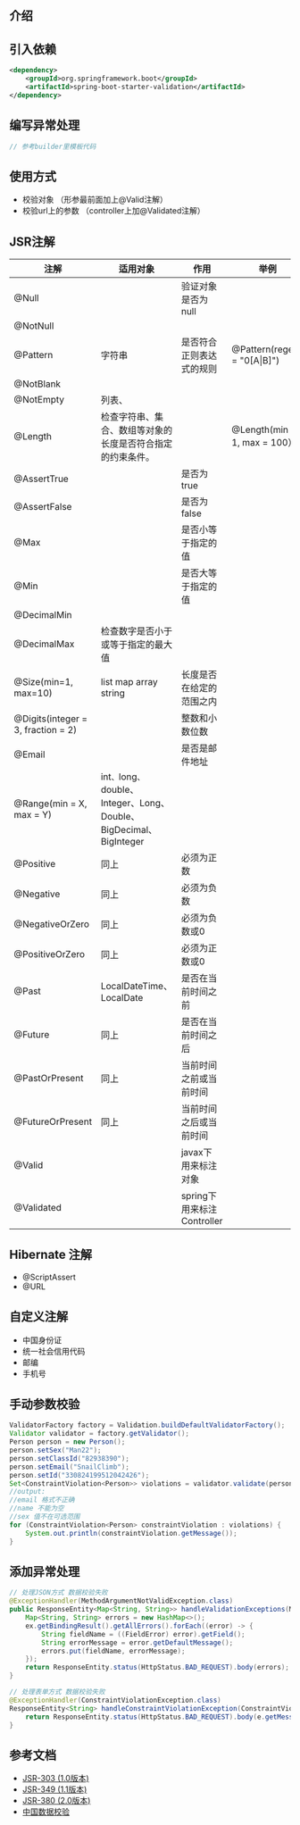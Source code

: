 
## 介绍


## 引入依赖
```xml
<dependency>
	<groupId>org.springframework.boot</groupId>
	<artifactId>spring-boot-starter-validation</artifactId>
</dependency>
```



## 编写异常处理

```java
// 参考builder里模板代码
```



## 使用方式

- 校验对象 （形参最前面加上@Valid注解）
- 校验url上的参数 （controller上加@Validated注解）





## JSR注解

| 注解                               | 适用对象                                                     | 作用                       | 举例                         |
| ---------------------------------- | ------------------------------------------------------------ | -------------------------- | ---------------------------- |
| @Null                              |                                                              | 验证对象是否为null         |                              |
| @NotNull                           |                                                              |                            |                              |
| @Pattern                           | 字符串                                                       | 是否符合正则表达式的规则   | @Pattern(regexp = "0[A\|B]") |
| @NotBlank                          |                                                              |                            |                              |
| @NotEmpty                          | 列表、                                                       |                            |                              |
| @Length                            | 检查字符串、集合、数组等对象的长度是否符合指定的约束条件。   |                            | @Length(min = 1, max = 100） |
| @AssertTrue                        |                                                              | 是否为 true                |                              |
| @AssertFalse                       |                                                              | 是否为 false               |                              |
| @Max                               |                                                              | 是否小等于指定的值         |                              |
| @Min                               |                                                              | 是否大等于指定的值         |                              |
| @DecimalMin                        |                                                              |                            |                              |
| @DecimalMax                        | 检查数字是否小于或等于指定的最大值                           |                            |                              |
| @Size(min=1, max=10)               | list map array string                                        | 长度是否在给定的范围之内   |                              |
| @Digits(integer = 3, fraction = 2) |                                                              | 整数和小数位数             |                              |
| @Email                             |                                                              | 是否是邮件地址             |                              |
| @Range(min = X, max = Y)           | int`、`long`、`double、Integer、Long、Double、BigDecimal、BigInteger |                            |                              |
| @Positive                          | 同上                                                         | 必须为正数                 |                              |
| @Negative                          | 同上                                                         | 必须为负数                 |                              |
| @NegativeOrZero                    | 同上                                                         | 必须为负数或0              |                              |
| @PositiveOrZero                    | 同上                                                         | 必须为正数或0              |                              |
| @Past                              | LocalDateTime、LocalDate                                     | 是否在当前时间之前         |                              |
| @Future                            | 同上                                                         | 是否在当前时间之后         |                              |
| @PastOrPresent                     | 同上                                                         | 当前时间之前或当前时间     |                              |
| @FutureOrPresent                   | 同上                                                         | 当前时间之后或当前时间     |                              |
| @Valid                             |                                                              | javax下 用来标注对象       |                              |
| @Validated                         |                                                              | spring下用来标注Controller |                              |



## Hibernate 注解

- @ScriptAssert
- @URL



## 自定义注解

- 中国身份证
- 统一社会信用代码
- 邮编
- 手机号



## 手动参数校验

```java
ValidatorFactory factory = Validation.buildDefaultValidatorFactory();
Validator validator = factory.getValidator();
Person person = new Person();
person.setSex("Man22");
person.setClassId("82938390");
person.setEmail("SnailClimb");
person.setId("330824199512042426");
Set<ConstraintViolation<Person>> violations = validator.validate(person);
//output:
//email 格式不正确
//name 不能为空
//sex 值不在可选范围
for (ConstraintViolation<Person> constraintViolation : violations) {
    System.out.println(constraintViolation.getMessage());
}
```



## 添加异常处理

```java
// 处理JSON方式 数据校验失败
@ExceptionHandler(MethodArgumentNotValidException.class)
public ResponseEntity<Map<String, String>> handleValidationExceptions(MethodArgumentNotValidException ex) {
	Map<String, String> errors = new HashMap<>();
	ex.getBindingResult().getAllErrors().forEach((error) -> {
		String fieldName = ((FieldError) error).getField();
		String errorMessage = error.getDefaultMessage();
		errors.put(fieldName, errorMessage);
	});
	return ResponseEntity.status(HttpStatus.BAD_REQUEST).body(errors);
}

// 处理表单方式 数据校验失败
@ExceptionHandler(ConstraintViolationException.class)
ResponseEntity<String> handleConstraintViolationException(ConstraintViolationException e) {
	return ResponseEntity.status(HttpStatus.BAD_REQUEST).body(e.getMessage());
}
```



## 参考文档

- [JSR-303 (1.0版本)](https://jcp.org/en/jsr/detail?id=303)
- [JSR-349 (1.1版本)](https://jcp.org/en/jsr/detail?id=349)
- [JSR-380 (2.0版本)](https://jcp.org/en/jsr/detail?id=380)
- [中国数据校验](https://github.com/zxyle/china-data-validator)